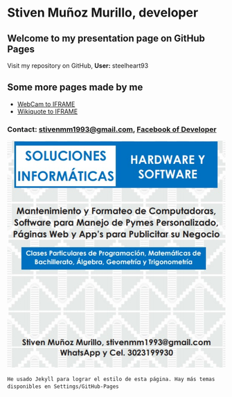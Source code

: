 
# Stiven Muñoz Murillo, developer

## Welcome to my presentation page on GitHub Pages
Visit my repository on GitHub, **User:** steelheart93 

## Some more pages made by me
* [WebCam to IFRAME](https://steelheart93.github.io/camara)
* [Wikiquote to IFRAME](https://steelheart93.github.io/wikiquote)

### **Contact:** stivenmm1993@gmail.com, [Facebook of Developer](https://www.facebook.com/stiven.munozmurillo)

![publicidad](pendon.jpg)

```He usado Jekyll para lograr el estilo de esta página. Hay más temas disponibles en Settings/GitHub-Pages```
